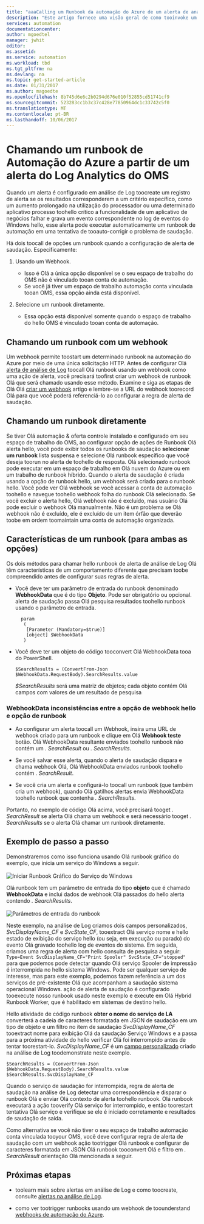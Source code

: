 ```yaml
---
title: "aaaCalling um Runbook da automação do Azure de um alerta de análise de Log | Microsoft Docs"
description: "Este artigo fornece uma visão geral de como tooinvoke um runbook de automação de um alerta de análise de Log de OMS do Microsoft."
services: automation
documentationcenter: 
author: mgoedtel
manager: jwhit
editor: 
ms.assetid: 
ms.service: automation
ms.workload: tbd
ms.tgt_pltfrm: na
ms.devlang: na
ms.topic: get-started-article
ms.date: 01/31/2017
ms.author: magoedte
ms.openlocfilehash: 8b745d6e6c2b0294d676e010f52855cd51741cf9
ms.sourcegitcommit: 523283cc1b3c37c428e77850964dc1c33742c5f0
ms.translationtype: MT
ms.contentlocale: pt-BR
ms.lasthandoff: 10/06/2017
---
```

# <a name="calling-an-azure-automation-runbook-from-an-oms-log-analytics-alert"></a>Chamando um runbook de Automação do Azure a partir de um alerta do Log Analytics do OMS

Quando um alerta é configurado em análise de Log toocreate um registro de alerta se os resultados corresponderem a um critério específico, como um aumento prolongado na utilização do processador ou uma determinado aplicativo processo toohello crítico a funcionalidade de um aplicativo de negócios falhar e grava um evento correspondente no log de eventos do Windows hello, esse alerta pode executar automaticamente um runbook de automação em uma tentativa de tooauto-corrigir o problema de saudação.  

Há dois toocall de opções um runbook quando a configuração de alerta de saudação.  Especificamente:

1. Usando um Webhook.
   * Isso é Olá a única opção disponível se o seu espaço de trabalho do OMS não é vinculado tooan conta de automação.
   * Se você já tiver um espaço de trabalho automação conta vinculada tooan OMS, essa opção ainda está disponível.  

2. Selecione um runbook diretamente.
   * Essa opção está disponível somente quando o espaço de trabalho do hello OMS é vinculado tooan conta de automação.  

## <a name="calling-a-runbook-using-a-webhook"></a>Chamando um runbook com um webhook

Um webhook permite toostart um determinado runbook na automação do Azure por meio de uma única solicitação HTTP.  Antes de configurar Olá [alerta de análise de Log](../log-analytics/log-analytics-alerts.md#alert-rules) toocall Olá runbook usando um webhook como uma ação de alerta, você precisará toofirst criar um webhook de runbook Olá que será chamado usando esse método.  Examine e siga as etapas de Olá Olá [criar um webhook](automation-webhooks.md#creating-a-webhook) artigo e lembre-se a URL do webhook toorecord Olá para que você poderá referenciá-lo ao configurar a regra de alerta de saudação.   

## <a name="calling-a-runbook-directly"></a>Chamando um runbook diretamente

Se tiver Olá automação & oferta controle instalado e configurado em seu espaço de trabalho do OMS, ao configurar opção de ações de Runbook Olá alerta hello, você pode exibir todos os runbooks de saudação **selecionar um runbook** lista suspensa e selecione Olá runbook específico que você deseja toorun no alerta de toohello de resposta.  Olá selecionado runbook pode executar em um espaço de trabalho em Olá nuvem do Azure ou em um trabalho de runbook híbrido.  Quando o alerta de saudação é criada usando a opção de runbook hello, um webhook será criado para o runbook hello.  Você pode ver Olá webhook se você acessar a conta de automação toohello e navegue toohello webhook folha do runbook Olá selecionado.  Se você excluir o alerta hello, Olá webhook não é excluído, mas usuário Olá pode excluir o webhook Olá manualmente.  Não é um problema se Olá webhook não é excluído, ele é excluído de um item órfão que deverão toobe em ordem toomaintain uma conta de automação organizada.  

## <a name="characteristics-of-a-runbook-for-both-options"></a>Características de um runbook (para ambas as opções)

Os dois métodos para chamar hello runbook de alerta de análise de Log Olá têm características de um comportamento diferente que precisam toobe compreendido antes de configurar suas regras de alerta.  

* Você deve ter um parâmetro de entrada do runbook denominado **WebhookData** que é do tipo **Objeto**.  Pode ser obrigatório ou opcional.  alerta de saudação passa Olá pesquisa resultados toohello runbook usando o parâmetro de entrada.

        param  
         (  
          [Parameter (Mandatory=$true)]  
          [object] $WebhookData  
         )

*  Você deve ter um objeto do código tooconvert Olá WebhookData tooa do PowerShell.

    `$SearchResults = (ConvertFrom-Json $WebhookData.RequestBody).SearchResults.value`

    *$SearchResults* será uma matriz de objetos; cada objeto contém Olá campos com valores de um resultado de pesquisa

### <a name="webhookdata-inconsistencies-between-hello-webhook-option-and-runbook-option"></a>WebhookData inconsistências entre a opção de webhook hello e opção de runbook

* Ao configurar um alerta toocall um Webhook, insira uma URL de webhook criado para um runbook e clique em Olá **Webhook teste** botão.  Olá WebhookData resultante enviados toohello runbook não contém um *. SearchResult* ou *. SearchResults*.

*  Se você salvar esse alerta, quando o alerta de saudação dispara e chama webhook Olá, Olá WebhookData enviados runbook toohello contém *. SearchResult*.
* Se você cria um alerta e configurá-lo toocall um runbook (que também cria um webhook), quando Olá gatilhos alertas envia WebhookData toohello runbook que contenha *. SearchResults*.

Portanto, no exemplo de código Olá acima, você precisará tooget *. SearchResult* se alerta Olá chama um webhook e será necessário tooget *. SearchResults* se o alerta Olá chamar um runbook diretamente.

## <a name="example-walkthrough"></a>Exemplo de passo a passo

Demonstraremos como isso funciona usando Olá runbook gráfico do exemplo, que inicia um serviço do Windows a seguir.<br><br> ![Iniciar Runbook Gráfico do Serviço do Windows](media/automation-invoke-runbook-from-omsla-alert/automation-runbook-restartservice.png)<br>

Olá runbook tem um parâmetro de entrada do tipo **objeto** que é chamado **WebhookData** e inclui dados de webhook Olá passados do hello alerta contendo *. SearchResults*.<br><br> ![Parâmetros de entrada do runbook](media/automation-invoke-runbook-from-omsla-alert/automation-runbook-restartservice-inputparameter.png)<br>

Neste exemplo, na análise de Log criamos dois campos personalizados, *SvcDisplayName_CF* e *SvcState_CF*, tooextract Olá serviço nome e hello estado de exibição do serviço hello (ou seja, em execução ou parado) do evento Olá gravado toohello log de eventos do sistema.  Em seguida, criamos uma regra de alerta com hello consulta de pesquisa a seguir: `Type=Event SvcDisplayName_CF="Print Spooler" SvcState_CF="stopped"` para que podemos pode detectar quando Olá serviço Spooler de impressão é interrompida no hello sistema Windows.  Pode ser qualquer serviço de interesse, mas para este exemplo, podemos fazem referência a um dos serviços de pré-existente Olá que acompanham a saudação sistema operacional Windows.  ação de alerta de saudação é configurado tooexecute nosso runbook usado neste exemplo e execute em Olá Hybrid Runbook Worker, que é habilitado em sistemas de destino hello.   

Hello atividade de código runbook **obter o nome do serviço de LA** converterá a cadeia de caracteres formatada em JSON de saudação em um tipo de objeto e um filtro no item de saudação *SvcDisplayName_CF* tooextract nome para exibição Olá da saudação Serviço Windows e a passa para a próxima atividade do hello verificar Olá foi interrompido antes de tentar toorestart-lo.  *SvcDisplayName_CF* é um [campo personalizado](../log-analytics/log-analytics-custom-fields.md) criado na análise de Log toodemonstrate neste exemplo.

    $SearchResults = (ConvertFrom-Json $WebhookData.RequestBody).SearchResults.value
    $SearchResults.SvcDisplayName_CF  

Quando o serviço de saudação for interrompida, regra de alerta de saudação na análise de Log detectar uma correspondência e disparar o runbook Olá e enviar Olá contexto de alerta toohello runbook. Olá runbook executará a ação tooverify Olá serviço for interrompido, e então toorestart tentativa Olá serviço e verifique se ele é iniciado corretamente e resultados de saudação de saída.     

Como alternativa se você não tiver o seu espaço de trabalho automação conta vinculada tooyour OMS, você deve configurar regra de alerta de saudação com um webhook ação tootrigger Olá runbook e configurar de caracteres formatada em JSON Olá runbook tooconvert Olá e filtro em *. SearchResult* orientação Olá mencionada a seguir.    

## <a name="next-steps"></a>Próximas etapas

* toolearn mais sobre alertas em análise de Log e como toocreate, consulte [alertas na análise de Log](../log-analytics/log-analytics-alerts.md).

* como ver tootrigger runbooks usando um webhook de toounderstand [webhooks de automação do Azure](automation-webhooks.md).
